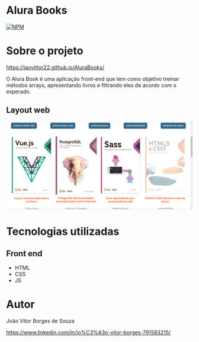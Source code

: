 # Alura Books
[![NPM](https://img.shields.io/npm/l/react)](https://github.com/jaovittor22/gerador-de-senha/blob/main/LICENCE) 

# Sobre o projeto

https://jaovittor22.github.io/AluraBooks/

O Alura Book é uma aplicação front-end que tem como objetivo treinar métodos arrays, apresentando livros e filtrando eles de acordo com o esperado.

## Layout web
![Mobile 1](https://github.com/jaovittor22/AluraBooks/blob/main/asset/alurabook.png) 

# Tecnologias utilizadas
## Front end
- HTML
- CSS
- JS

# Autor
João Vitor Borges de Souza

https://www.linkedin.com/in/jo%C3%A3o-vitor-borges-791583215/


